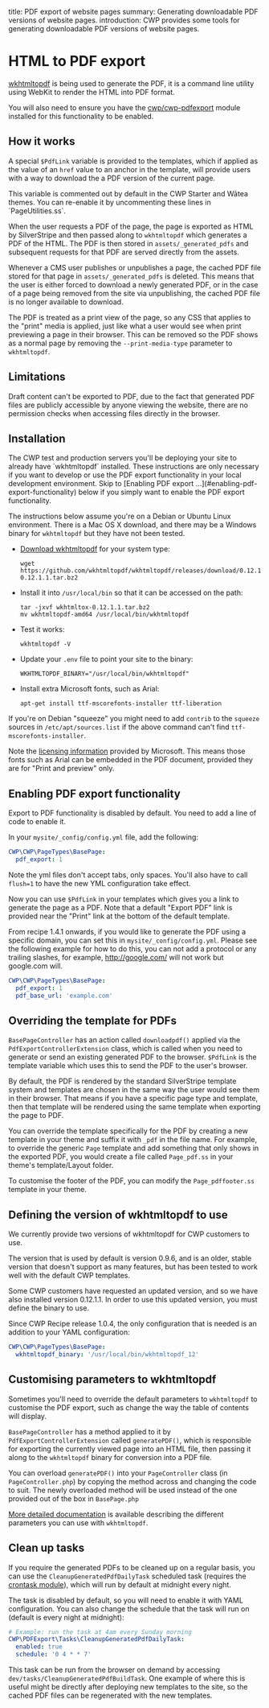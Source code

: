 title: PDF export of website pages
summary: Generating downloadable PDF versions of website pages.
introduction: CWP provides some tools for generating downloadable PDF versions of website pages.

# HTML to PDF export

[wkhtmltopdf](https://wkhtmltopdf.org/) is being used to generate the PDF, it is a command line utility
using WebKit to render the HTML into PDF format.

You will also need to ensure you have the [cwp/cwp-pdfexport](https://github.com/silverstripe/cwp-pdfexport) module
installed for this functionality to be enabled.

## How it works

A special `$PdfLink` variable is provided to the templates, which if applied as the value of an `href` value to an
anchor in the template, will provide users with a way to download the a PDF version of the current page.

<div class="alert alert-info" markdown='1'>
This variable is commented out by default in the CWP Starter and Wātea themes. You can re-enable it by uncommenting these lines in `PageUtilities.ss`.
</div>

When the user requests a PDF of the page, the page is exported as HTML by SilverStripe and then passed along to
`wkhtmltopdf` which generates a PDF of the HTML. The PDF is then stored in `assets/_generated_pdfs` and subsequent
requests for that PDF are served directly from the assets.

Whenever a CMS user publishes or unpublishes a page, the cached PDF file stored for that page in
`assets/_generated_pdfs` is deleted. This means that the user is either forced to download a newly generated PDF, or in
the case of a page being removed from the site via unpublishing, the cached PDF file is no longer available to download.

The PDF is treated as a print view of the page, so any CSS that applies to the "print" media is applied, just like what
a user would see when print previewing a page in their browser. This can be removed so the PDF shows as a normal page
by removing the `--print-media-type` parameter to `wkhtmltopdf`.

## Limitations

Draft content can't be exported to PDF, due to the fact that generated PDF files are publicly accessible by anyone
viewing the website, there are no permission checks when accessing files directly in the browser.

## Installation

<div class="alert alert-info" markdown='1'>
The CWP test and production servers you'll be deploying your site to already have `wkhtmltopdf` installed.
These instructions are only necessary if you want to develop or use the PDF export functionality in your local
development environment. Skip to [Enabling PDF export ...](#enabling-pdf-export-functionality) below if you simply want to enable the PDF export
functionality.

The instructions below assume you're on a Debian or Ubuntu Linux environment.
There is a Mac OS X download, and there may be a Windows binary for `wkhtmltopdf` but they have not been tested.
</div>

* [Download wkhtmltopdf](https://wkhtmltopdf.org/downloads.html) for your system type:

  ```
  wget https://github.com/wkhtmltopdf/wkhtmltopdf/releases/download/0.12.1.1/wkhtmltox-0.12.1.1.tar.bz2
  ```

* Install it into `/usr/local/bin` so that it can be accessed on the path:

  ```
  tar -jxvf wkhtmltox-0.12.1.1.tar.bz2
  mv wkhtmltopdf-amd64 /usr/local/bin/wkhtmltopdf
  ```

* Test it works:

  ```
  wkhtmltopdf -V
  ```

* Update your `.env` file to point your site to the binary:

  ```
  WKHTMLTOPDF_BINARY="/usr/local/bin/wkhtmltopdf"
  ```

* Install extra Microsoft fonts, such as Arial:

  ```
  apt-get install ttf-mscorefonts-installer ttf-liberation
  ```

If you're on Debian "squeeze" you might need to add `contrib` to the `squeeze` sources in `/etc/apt/sources.list` if
the above command can't find `ttf-mscorefonts-installer`.

Note the [licensing information](https://docs.microsoft.com/en-us/typography/fonts/font-faq) provided by Microsoft.
This means those fonts such as Arial can be embedded in the PDF document, provided they are for "Print and preview"
only.

## Enabling PDF export functionality

Export to PDF functionality is disabled by default. You need to add a line of code to enable it.

In your `mysite/_config/config.yml` file, add the following:

```yaml
CWP\CWP\PageTypes\BasePage:
  pdf_export: 1
```

Note the yml files don't accept tabs, only spaces. You'll also have to call `flush=1` to have the new YML configuration
take effect.

Now you can use `$PdfLink` in your templates which gives you a link to generate the page as a PDF.
Note that a default "Export PDF" link is provided near the "Print" link at the bottom of the default template.

From recipe 1.4.1 onwards, if you would like to generate the PDF using a specific domain, you can set this in `mysite/_config/config.yml`. Please see the following example for how to do this, you can not add a protocol or any trailing slashes, for example, http://google.com/ will not work but google.com will.

```yaml
CWP\CWP\PageTypes\BasePage:
  pdf_export: 1
  pdf_base_url: 'example.com'
```

## Overriding the template for PDFs

`BasePageController` has an action called `downloadpdf()` applied via the `PdfExportControllerExtension` class, 
which is called when you need to generate or send an existing generated PDF to the browser. `$PdfLink` is the
template variable which uses this to send the PDF to the user's browser.

By default, the PDF is rendered by the standard SilverStripe template system and templates are chosen in the same way
the user would see them in their browser. That means if you have a specific page type and template, then that template
will be rendered using the same template when exporting the page to PDF.

You can override the template specifically for the PDF by creating a new template in your theme and suffix it
with `_pdf` in the file name. For example, to override the generic `Page` template and add something that only
shows in the exported PDF, you would create a file called `Page_pdf.ss` in your theme's template/Layout
folder.

To customise the footer of the PDF, you can modify the `Page_pdffooter.ss` template in your theme.

## Defining the version of wkhtmltopdf to use

We currently provide two versions of wkhtmltopdf for CWP customers to use.

The version that is used by default is version 0.9.6, and is an older, stable version that doesn't support as many
features, but has been tested to work well with the default CWP templates.

Some CWP customers have requested an updated version, and so we have also installed version 0.12.1.1. In order to use
this updated version, you must define the binary to use.

Since CWP Recipe release 1.0.4, the only configuration that is needed is an addition to your YAML configuration:

```yaml
CWP\CWP\PageTypes\BasePage:
  wkhtmltopdf_binary: '/usr/local/bin/wkhtmltopdf_12'
```

## Customising parameters to wkhtmltopdf

Sometimes you'll need to override the default parameters to `wkhtmltopdf` to customise the PDF export, such as change
the way the table of contents will display.

`BasePageController` has a method applied to it by `PdfExportControllerExtension` called `generatePDF()`, which is 
responsible for exporting the currently viewed page into an HTML file, then passing it along to the `wkhtmltopdf`
binary for conversion into a PDF file.

You can overload `generatePDF()` into your `PageController` class (in `PageController.php`) by copying the method across
and changing the code to suit. The newly overloaded method will be used instead of the one provided out of the box in
`BasePage.php`

[More detailed documentation](http://madalgo.au.dk/~jakobt/wkhtmltoxdoc/wkhtmltopdf-0.9.9-doc.html)
is available describing the different parameters you can use with `wkhtmltopdf`.

## Clean up tasks

If you require the generated PDFs to be cleaned up on a regular basis, you can use the `CleanupGeneratedPdfDailyTask`
scheduled task (requires the [crontask module](https://github.com/silverstripe/silverstripe-crontask)), which will
run by default at midnight every night.

The task is disabled by default, so you will need to enable it with YAML configuration. You can also change the
schedule that the task will run on (default is every night at midnight):

```yaml
# Example: run the task at 4am every Sunday morning
CWP\PDFExport\Tasks\CleanupGeneratedPdfDailyTask:
  enabled: true
  schedule: '0 4 * * 7'
```

This task can be run from the browser on demand by accessing `dev/tasks/CleanupGeneratedPdfBuildTask`.
One example of where this is useful might be directly after deploying new templates to the site, so the cached
PDF files can be regenerated with the new templates.

